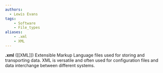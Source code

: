 ```yaml
---
authors:
  - Lewis Evans
tags:
    - Software
    - File_types
aliases:
    - .xml
    - XML
---
```

**.xml** ([[XML]]) Extensible Markup Language files used for storing and transporting data. XML is versatile and often used for configuration files and data interchange between different systems.
